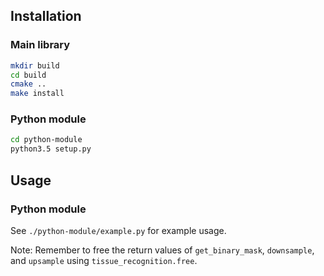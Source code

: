 Installation
------------
### Main library
```sh
mkdir build
cd build
cmake ..
make install
```

### Python module
```sh
cd python-module
python3.5 setup.py
```

Usage
-----
### Python module
See ```./python-module/example.py``` for example usage.

Note: Remember to free the return values of ```get_binary_mask```,
```downsample```, and ```upsample``` using ```tissue_recognition.free```.
